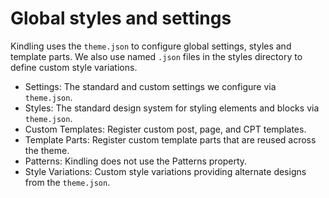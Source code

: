 # Global styles and settings

Kindling uses the `theme.json` to configure global settings, styles and template parts. We also use named `.json` files in the styles directory to define custom style variations. 

- Settings: The standard and custom settings we configure via `theme.json`.
- Styles: The standard design system for styling elements and blocks via `theme.json`.
- Custom Templates: Register custom post, page, and CPT templates.
- Template Parts: Register custom template parts that are reused across the theme.
- Patterns: Kindling does not use the Patterns property.
- Style Variations: Custom style variations providing alternate designs from the `theme.json`.
